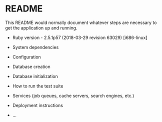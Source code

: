 # README

This README would normally document whatever steps are necessary to get the
application up and running.


* Ruby version - 2.5.1p57 (2018-03-29 revision 63029) [i686-linux]

* System dependencies

* Configuration

* Database creation

* Database initialization

* How to run the test suite

* Services (job queues, cache servers, search engines, etc.)

* Deployment instructions

* ...
